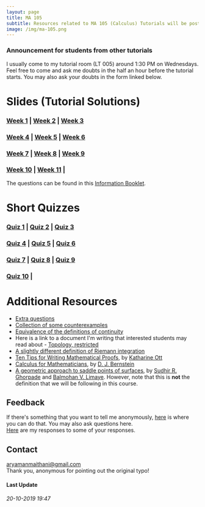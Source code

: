 ```yaml
---
layout: page
title: MA 105
subtitle: Resources related to MA 105 (Calculus) Tutorials will be posted here
image: /img/ma-105.png
---
```


### Announcement for students from other tutorials
I usually come to my tutorial room (LT 005) around 1:30 PM on Wednesdays. Feel free to come and ask me doubts in the half an hour before the tutorial starts. You may also ask your doubts in the form linked below.

# Slides (Tutorial Solutions)
### [Week 1](https://github.com/aryamanmaithani/ma-105-tut/blob/master/Slides/Week-1.pdf) | [Week 2](https://github.com/aryamanmaithani/ma-105-tut/blob/master/Slides/Week-2.pdf) | [Week 3](https://github.com/aryamanmaithani/ma-105-tut/blob/master/Slides/Week-3.pdf)  
### [Week 4](https://github.com/aryamanmaithani/ma-105-tut/blob/master/Slides/Week-4.pdf) | [Week 5](https://github.com/aryamanmaithani/ma-105-tut/blob/master/Slides/Week-5.pdf) | [Week 6](https://github.com/aryamanmaithani/ma-105-tut/blob/master/Slides/Week-6.pdf)
### [Week 7](https://github.com/aryamanmaithani/ma-105-tut/blob/master/Slides/Week-7.pdf) | [Week 8](https://github.com/aryamanmaithani/ma-105-tut/blob/master/Slides/Week-8.pdf) | [Week 9](https://github.com/aryamanmaithani/ma-105-tut/blob/master/Slides/Week-9.pdf) 
### [Week 10](https://github.com/aryamanmaithani/ma-105-tut/blob/master/Slides/Week-10.pdf) | [Week 11](https://github.com/aryamanmaithani/ma-105-tut/blob/master/Slides/Week-11.pdf) |
The questions can be found in this [Information Booklet](http://www.math.iitb.ac.in/~srg/courses/autumn2019/Booklet_29July2019.pdf).

# Short Quizzes
### [Quiz 1](https://github.com/aryamanmaithani/ma-105-tut/blob/master/Quizzes/Quiz-1.pdf) | [Quiz 2](https://github.com/aryamanmaithani/ma-105-tut/blob/master/Quizzes/Quiz-2.pdf) | [Quiz 3](https://github.com/aryamanmaithani/ma-105-tut/blob/master/Quizzes/Quiz-3.pdf)  
### [Quiz 4](https://github.com/aryamanmaithani/ma-105-tut/blob/master/Quizzes/Quiz-4.pdf) | [Quiz 5](https://github.com/aryamanmaithani/ma-105-tut/blob/master/Quizzes/Quiz-5.pdf) | [Quiz 6](https://github.com/aryamanmaithani/ma-105-tut/blob/master/Quizzes/Quiz-6.pdf)  
### [Quiz 7](https://github.com/aryamanmaithani/ma-105-tut/blob/master/Quizzes/Quiz-7.pdf) | [Quiz 8](https://github.com/aryamanmaithani/ma-105-tut/blob/master/Quizzes/Quiz-8.pdf) | [Quiz 9](https://github.com/aryamanmaithani/ma-105-tut/blob/master/Quizzes/Quiz-9.pdf) 
### [Quiz 10](https://github.com/aryamanmaithani/ma-105-tut/blob/master/Quizzes/Quiz-10.pdf) |

# Additional Resources
* [Extra questions](https://github.com/aryamanmaithani/ma-105-tut/blob/master/Extra%20Questions.pdf) 
* [Collection of some counterexamples](https://github.com/aryamanmaithani/ma-105-tut/blob/master/Additional%20resources/Counterexamples.pdf) 
* [Equivalence of the definitions of continuity](https://github.com/aryamanmaithani/ma-105-tut/blob/master/Equivalence%20of%20the%20two%20definitions%20of%20continuity.pdf)
* Here is a link to a document I'm writing that interested students may read about - [Topology, restricted](https://github.com/aryamanmaithani/ma-105-tut/blob/master/Additional%20resources/Topology%2C%20restricted.pdf) 
* [A slightly different definition of Riemann integration](https://github.com/aryamanmaithani/ma-105-tut/blob/master/Additional%20resources/Integration%20with%20tagged%20partition.pdf)
* [Ten Tips for Writing Mathematical Proofs](https://www.ms.uky.edu/~kott/proof_help.pdf), by [Katharine Ott](https://www.bates.edu/faculty-expertise/profile/katharine-a-ott/)
* [Calculus for Mathematicians](https://cr.yp.to/papers/calculus.pdf), by [D. J. Bernstein](https://cr.yp.to/djb.html)
* [A geometric approach to saddle points of surfaces](http://www.math.iitb.ac.in/~srg/preprints/TechPaperGhorpade-1.pdf), by [Sudhir R. Ghorpade](http://www.math.iitb.ac.in/~srg/) and [Balmohan V. Limaye](http://www.math.iitb.ac.in/~bvl/). However, note that this is **not** the definition that we will be following in this course.

## Feedback
If there's something that you want to tell me anonymously, [here](https://docs.google.com/forms/d/e/1FAIpQLScCRPfWX5aJUPLv-1UNiYHNxFfOOXHUiaK2ma2BDIkZ3k_VnA/viewform?usp=sf_link) is where you can do that. You may also ask questions here.   
[Here](/tuts/ma-105/responses) are my responses to some of your responses.

## Contact
[aryamanmaithani@gmail.com](mailto:aryamanmaithani@gmail.com)  
Thank you, anonymous for pointing out the original typo!

#### Last Update
###### 20-10-2019 19:47